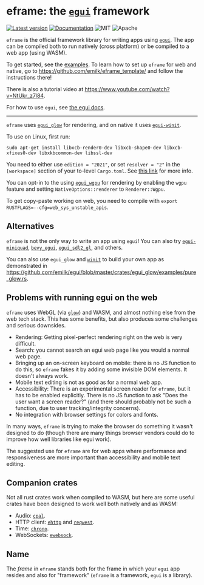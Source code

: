 # eframe: the [`egui`](https://github.com/emilk/egui) framework

[![Latest version](https://img.shields.io/crates/v/eframe.svg)](https://crates.io/crates/eframe)
[![Documentation](https://docs.rs/eframe/badge.svg)](https://docs.rs/eframe)
![MIT](https://img.shields.io/badge/license-MIT-blue.svg)
![Apache](https://img.shields.io/badge/license-Apache-blue.svg)

`eframe` is the official framework library for writing apps using [`egui`](https://github.com/emilk/egui). The app can be compiled both to run natively (cross platform) or be compiled to a web app (using WASM).

To get started, see the [examples](https://github.com/emilk/egui/tree/master/examples).
To learn how to set up `eframe` for web and native, go to <https://github.com/emilk/eframe_template/> and follow the instructions there!

There is also a tutorial video at <https://www.youtube.com/watch?v=NtUkr_z7l84>.

For how to use `egui`, see [the egui docs](https://docs.rs/egui).

---

`eframe` uses [`egui_glow`](https://github.com/emilk/egui/tree/master/crates/egui_glow) for rendering, and on native it uses [`egui-winit`](https://github.com/emilk/egui/tree/master/crates/egui-winit).

To use on Linux, first run:

```
sudo apt-get install libxcb-render0-dev libxcb-shape0-dev libxcb-xfixes0-dev libxkbcommon-dev libssl-dev
```

You need to either use `edition = "2021"`, or set `resolver = "2"` in the `[workspace]` section of your to-level `Cargo.toml`. See [this link](https://doc.rust-lang.org/edition-guide/rust-2021/default-cargo-resolver.html) for more info.

You can opt-in to the using [`egui_wgpu`](https://github.com/emilk/egui/tree/master/crates/egui_wgpu) for rendering by enabling the `wgpu` feature and setting `NativeOptions::renderer` to `Renderer::Wgpu`.

To get copy-paste working on web, you need to compile with `export RUSTFLAGS=--cfg=web_sys_unstable_apis`.

## Alternatives
`eframe` is not the only way to write an app using `egui`! You can also try [`egui-miniquad`](https://github.com/not-fl3/egui-miniquad), [`bevy_egui`](https://github.com/mvlabat/bevy_egui), [`egui_sdl2_gl`](https://github.com/ArjunNair/egui_sdl2_gl), and others.

You can also use `egui_glow` and [`winit`](https://github.com/rust-windowing/winit) to build your own app as demonstrated in <https://github.com/emilk/egui/blob/master/crates/egui_glow/examples/pure_glow.rs>.


## Problems with running egui on the web
`eframe` uses WebGL (via [`glow`](https://crates.io/crates/glow)) and WASM, and almost nothing else from the web tech stack. This has some benefits, but also produces some challenges and serious downsides.

* Rendering: Getting pixel-perfect rendering right on the web is very difficult.
* Search: you cannot search an egui web page like you would a normal web page.
* Bringing up an on-screen keyboard on mobile: there is no JS function to do this, so `eframe` fakes it by adding some invisible DOM elements. It doesn't always work.
* Mobile text editing is not as good as for a normal web app.
* Accessibility: There is an experimental screen reader for `eframe`, but it has to be enabled explicitly. There is no JS function to ask "Does the user want a screen reader?" (and there should probably not be such a function, due to user tracking/integrity concerns).
* No integration with browser settings for colors and fonts.

In many ways, `eframe` is trying to make the browser do something it wasn't designed to do (though there are many things browser vendors could do to improve how well libraries like egui work).

The suggested use for `eframe` are for web apps where performance and responsiveness are more important than accessibility and mobile text editing.


## Companion crates
Not all rust crates work when compiled to WASM, but here are some useful crates have been designed to work well both natively and as WASM:

* Audio: [`cpal`](https://github.com/RustAudio/cpal).
* HTTP client: [`ehttp`](https://github.com/emilk/ehttp) and [`reqwest`](https://github.com/seanmonstar/reqwest).
* Time: [`chrono`](https://github.com/chronotope/chrono).
* WebSockets: [`ewebsock`](https://github.com/rerun-io/ewebsock).


## Name
The _frame_ in `eframe` stands both for the frame in which your `egui` app resides and also for "framework" (`eframe` is a framework, `egui` is a library).
